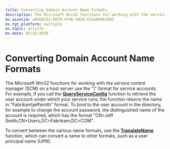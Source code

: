 ```yaml
---
title: Converting Domain Account Name Formats
description: The Microsoft Win32 functions for working with the service control manager (SCM) on a host server use the \ 0034; domain \\ username \ 0034; format for service accounts.
ms.assetid: a8bb6331-5070-4f46-b03d-615a004b3982
ms.tgt_platform: multiple
ms.topic: article
ms.date: 05/31/2018
---
```


# Converting Domain Account Name Formats

The Microsoft Win32 functions for working with the service control manager (SCM) on a host server use the "<domain>\\<username>" format for service accounts. For example, if you call the [**QueryServiceConfig**](/windows/desktop/api/winsvc/nf-winsvc-queryserviceconfiga) function to retrieve the user account under which your service runs, the function returns the name in "Fabrikam\\jeffsmith" format. To bind to the user account in the directory, for example to change the account password, the distinguished name of the account is required, which has the format "CN=Jeff Smith,CN=Users,DC=Fabrikam,DC=COM".

To convert between the various name formats, use the [**TranslateName**](/windows/desktop/api/secext/nf-secext-translatenamea) function, which can convert a name to other formats, such as a user principal name (UPN).

 

 